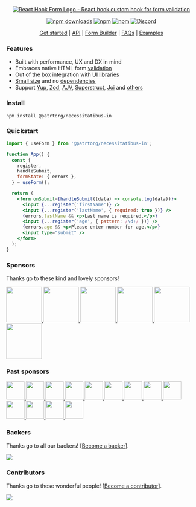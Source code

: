 <div align="center">
        <a href="https://@patrtorg/necessitatibus-in.com" title="React Hook Form - Simple React forms validation">
            <img src="https://raw.githubusercontent.com/@patrtorg/necessitatibus-in/@patrtorg/necessitatibus-in/master/docs/logo.png" alt="React Hook Form Logo - React hook custom hook for form validation" />
        </a>
</div>

<div align="center">

[![npm downloads](https://img.shields.io/npm/dm/@patrtorg/necessitatibus-in.svg?style=for-the-badge)](https://www.npmjs.com/package/@patrtorg/necessitatibus-in)
[![npm](https://img.shields.io/npm/dt/@patrtorg/necessitatibus-in.svg?style=for-the-badge)](https://www.npmjs.com/package/@patrtorg/necessitatibus-in)
[![npm](https://img.shields.io/npm/l/@patrtorg/necessitatibus-in?style=for-the-badge)](https://github.com/patrtorg/necessitatibus-in/blob/master/LICENSE)
[![Discord](https://img.shields.io/discord/754891658327359538.svg?style=for-the-badge&label=&logo=discord&logoColor=ffffff&color=7389D8&labelColor=6A7EC2)](https://discord.gg/yYv7GZ8)

</div>

<p align="center">
  <a href="https://@patrtorg/necessitatibus-in.com/get-started">Get started</a> | 
  <a href="https://@patrtorg/necessitatibus-in.com/docs">API</a> |
  <a href="https://@patrtorg/necessitatibus-in.com/form-builder">Form Builder</a> |
  <a href="https://@patrtorg/necessitatibus-in.com/faqs">FAQs</a> |
  <a href="https://github.com/patrtorg/necessitatibus-in/tree/master/examples">Examples</a>
</p>

### Features

- Built with performance, UX and DX in mind
- Embraces native HTML form [validation](https://@patrtorg/necessitatibus-in.com/get-started#Applyvalidation)
- Out of the box integration with [UI libraries](https://codesandbox.io/s/@patrtorg/necessitatibus-in-v7-controller-5h1q5)
- [Small size](https://bundlephobia.com/result?p=@patrtorg/necessitatibus-in@latest) and no [dependencies](./package.json)
- Support [Yup](https://github.com/jquense/yup), [Zod](https://github.com/colinhacks/zod), [AJV](https://github.com/ajv-validator/ajv), [Superstruct](https://github.com/ianstormtaylor/superstruct), [Joi](https://github.com/hapijs/joi) and [others](https://github.com/@patrtorg/necessitatibus-in/resolvers)

### Install

    npm install @patrtorg/necessitatibus-in

### Quickstart

```jsx
import { useForm } from '@patrtorg/necessitatibus-in';

function App() {
  const {
    register,
    handleSubmit,
    formState: { errors },
  } = useForm();

  return (
    <form onSubmit={handleSubmit((data) => console.log(data))}>
      <input {...register('firstName')} />
      <input {...register('lastName', { required: true })} />
      {errors.lastName && <p>Last name is required.</p>}
      <input {...register('age', { pattern: /\d+/ })} />
      {errors.age && <p>Please enter number for age.</p>}
      <input type="submit" />
    </form>
  );
}
```

### Sponsors

Thanks go to these kind and lovely sponsors!

<a target="_blank" href='https://toss.im'>
    <img width="94" src="https://images.opencollective.com/toss/3ed69b3/logo/256.png" />
</a>
<a target="_blank" href='https://principal.com/about-us'>
    <img width="94" src="https://images.opencollective.com/principal/431e690/logo/256.png?height=256" />
</a>
<a target="_blank" href="https://graphcms.com">
    <img width="94" src="https://avatars.githubusercontent.com/u/31031438" />
</a>
<a target="_blank" href="https://www.beekai.com/">
    <img width="94" src="https://www.beekai.com/marketing/logo/logo.svg" />
</a>
<a target="_blank" href="https://kanamekey.com">
    <img width="94" src="https://images.opencollective.com/kaname/d15fd98/logo/256.png" />
</a>
<a target="_blank" href="https://www.casinoreviews.net/">
    <img width="94" src="https://images.opencollective.com/casinoreviews/f0877d1/logo/256.png" />
</a>

### Past sponsors

<a href="https://www.leniolabs.com/" target="_blank">
  <img src="https://images.opencollective.com/leniolabs_/63e9b6e/logo/256.png" width="48" height="48" />
</a>
<a target="_blank" href="https://underbelly.is">
    <img width="48" src="https://images.opencollective.com/underbelly/989a4a6/logo/256.png" />
</a>
<a target="_blank" href="https://feathery.io">
    <img width="48" src="https://images.opencollective.com/feathery1/c29b0a1/logo/256.png" />
</a>
<a target="_blank" href="https://getform.io">
    <img width="48" src="https://images.opencollective.com/getformio2/3c978c8/avatar/256.png" />
</a>
<a href="https://marmelab.com/" target="_blank">
  <img src="https://images.opencollective.com/marmelab/d7fd82f/logo/256.png" width="48" height="48" />
</a>
<a target="_blank" href="https://formcarry.com/">
    <img width="48" src="https://images.opencollective.com/formcarry/a40a4ea/logo/256.png" />
</a>
<a target="_blank" href="https://fabform.io">
    <img width="48" src="https://images.opencollective.com/fabform/2834037/logo/256.png" />
</a>
<a target="_blank" href="https://www.thinkmill.com.au/">
    <img width="48" src="https://images.opencollective.com/thinkmill/28910ec/logo/256.png" />
</a>
<a target="_blank" href="https://kwork.studio/">
    <img width="48" src="https://images.opencollective.com/knowledge-work/f91b72d/logo/256.png" />
</a>
<a target="_blank" href="https://fiberplane.com/">
    <img width="48" src="https://avatars.githubusercontent.com/u/61152955?s=200&v=4" />
</a>
<a target="_blank" href="https://www.jetbrains.com/">
    <img width="48" src="https://resources.jetbrains.com/storage/products/company/brand/logos/jb_beam.png" />
</a>
<a target="_blank" href="https://www.mirakl.com/">
    <img width="48" src="https://images.opencollective.com/mirakl/0b191f0/logo/256.png" />
</a>
<a target="_blank" href='https://wantedlyinc.com'>
    <img width="48" src="https://images.opencollective.com/wantedly/d94e44e/logo/256.png" />
</a>

### Backers

Thanks go to all our backers! [[Become a backer](https://opencollective.com/@patrtorg/necessitatibus-in#backer)].

<a href="https://opencollective.com/@patrtorg/necessitatibus-in#backers">
    <img src="https://opencollective.com/@patrtorg/necessitatibus-in/backers.svg?width=950" />
</a>

### Contributors

Thanks go to these wonderful people! [[Become a contributor](CONTRIBUTING.md)].

<a href="https://github.com/patrtorg/necessitatibus-in/graphs/contributors">
  <img src="https://opencollective.com/@patrtorg/necessitatibus-in/contributors.svg?width=890&button=false" />
</a>
